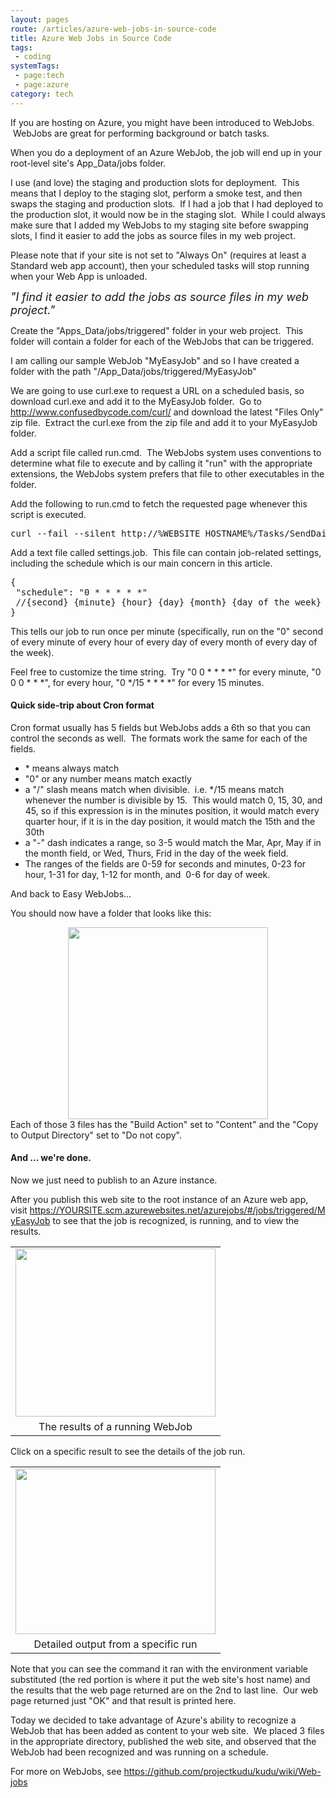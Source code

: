 ```yaml
---
layout: pages
route: /articles/azure-web-jobs-in-source-code
title: Azure Web Jobs in Source Code
tags: 
 - coding
systemTags:
 - page:tech
 - page:azure
category: tech
---
```

If you are hosting on Azure, you might have been introduced to WebJobs. &nbsp;WebJobs are great for performing background or batch tasks.

When you do a deployment of an Azure WebJob, the job will end up in your root-level site's App_Data/jobs folder. 

I use (and love) the staging and production slots for deployment. &nbsp;This means that I deploy to the staging slot, perform a smoke test, and then swaps the staging and production slots. &nbsp;If I had a job that I had deployed to the production slot, it would now be in the staging slot. &nbsp;While I could always make sure that I added my WebJobs to my staging site before swapping slots, I find it easier to add the jobs as source files in my web project.

Please note that if your site is not set to "Always On" (requires at least a Standard web app account), then your scheduled tasks will stop running when your Web App is unloaded.

<i><span style="font-size: large;">"I find it easier to add the jobs as source files in my web project."</span></i>

<div>
<div>
Create the "Apps_Data/jobs/triggered" folder in your web project. &nbsp;This folder will contain a folder for each of the WebJobs that can be triggered.

I am calling our sample WebJob "MyEasyJob" and so I have created a folder with the path "/App_Data/jobs/triggered/MyEasyJob"

We are going to use curl.exe to request a URL on a scheduled basis, so download curl.exe and add it to the MyEasyJob folder. &nbsp;Go to <a href="http://www.confusedbycode.com/curl/">http://www.confusedbycode.com/curl/</a>&nbsp;and download the latest "Files Only" zip file. &nbsp;Extract the curl.exe from the zip file and add it to your MyEasyJob folder.

Add a script file called run.cmd. &nbsp;The WebJobs system uses conventions to determine what file to execute and by calling it "run" with the appropriate extensions, the WebJobs system prefers that file to other executables in the folder.

Add the following to run.cmd to fetch the requested page whenever this script is executed.

<pre>curl --fail --silent http://%WEBSITE_HOSTNAME%/Tasks/SendDailyNotifications</pre>


Add a text file called settings.job. &nbsp;This file can contain job-related settings, including the schedule which is our main concern in this article.

<pre>{
&nbsp;"schedule": "0 * * * * *"
&nbsp;//{second} {minute} {hour} {day} {month} {day of the week}
}</pre>

This tells our job to run once per minute (specifically, run on the "0" second of every minute of every hour of every day of every month of every day of the week).

Feel free to customize the time string. &nbsp;Try "0 0 * * * *" for every minute, "0 0 0 * * *", for every hour, "0 */15 * * * *" for every 15 minutes. 

<h4>
Quick side-trip about Cron format</h4>
Cron format usually has 5 fields but WebJobs adds a 6th so that you can control the seconds as well. &nbsp;The formats work the same for each of the fields. 
<ul>
<li>* means always match</li>
<li>"0" or any number means match exactly</li>
<li>a "/" slash means match when divisible. &nbsp;i.e. */15 means match whenever the number is divisible by 15. &nbsp;This would match 0, 15, 30, and 45, so if this expression is in the minutes position, it would match every quarter hour, if it is in the day position, it would match the 15th and the 30th</li>
<li>a "-" dash indicates a range, so 3-5 would match the Mar, Apr, May if in the month field, or Wed, Thurs, Frid in the day of the week field.</li>
<li>The ranges of the fields are 0-59 for seconds and minutes, 0-23 for hour, 1-31 for day, 1-12 for month, and &nbsp;0-6 for day of week.</li>
</ul>

And back to Easy WebJobs...

You should now have a folder that looks like this:
<div class="separator" style="clear: both; text-align: center;">
<a href="//1.bp.blogspot.com/-52YkEsz3t_o/VnVBmbDreMI/AAAAAAAAmU4/358oQXojUcQ/s1600/screenshot.png" imageanchor="1" style="margin-left: 1em; margin-right: 1em;"><img border="0" height="307" src="//1.bp.blogspot.com/-52YkEsz3t_o/VnVBmbDreMI/AAAAAAAAmU4/358oQXojUcQ/s320/screenshot.png" width="320" /></a></div>
<div class="separator" style="clear: both; text-align: center;">
</div>
Each of those 3 files has the "Build Action" set to "Content" and the "Copy to Output Directory" set to "Do not copy".

<h4>And ... we're done.</h4>

Now we just need to publish to an Azure instance.

After you publish this web site to the root instance of an Azure web app, visit&nbsp;https://YOURSITE.scm.azurewebsites.net/azurejobs/#/jobs/triggered/MyEasyJob to see that the job is recognized, is running, and to view the results.

<table align="center" cellpadding="0" cellspacing="0" class="tr-caption-container" style="margin-left: auto; margin-right: auto; text-align: center;"><tbody>
<tr><td style="text-align: center;"><a href="//4.bp.blogspot.com/-gVeaVDqggN8/VnVMsoL-R9I/AAAAAAAAmVM/dlf130N0PQQ/s1600/screenshot-webjob-details.png" imageanchor="1" style="margin-left: auto; margin-right: auto;"><img border="0" height="269" src="//4.bp.blogspot.com/-gVeaVDqggN8/VnVMsoL-R9I/AAAAAAAAmVM/dlf130N0PQQ/s320/screenshot-webjob-details.png" width="320" /></a></td></tr>
<tr><td class="tr-caption" style="text-align: center;">The results of a running WebJob</td></tr>
</tbody></table>
Click on a specific result to see the details of the job run.
<table align="center" cellpadding="0" cellspacing="0" class="tr-caption-container" style="margin-left: auto; margin-right: auto; text-align: center;"><tbody>
<tr><td style="text-align: center;"><a href="//2.bp.blogspot.com/-3vPoyXWPowQ/VnVNEEy-fCI/AAAAAAAAmVY/g24_Wvu9Kmw/s1600/screenshot-webjob-results.png" imageanchor="1" style="margin-left: auto; margin-right: auto;"><img border="0" height="265" src="//2.bp.blogspot.com/-3vPoyXWPowQ/VnVNEEy-fCI/AAAAAAAAmVY/g24_Wvu9Kmw/s320/screenshot-webjob-results.png" width="320" /></a></td></tr>
<tr><td class="tr-caption" style="text-align: center;">Detailed output from a specific run</td></tr>
</tbody></table>
Note that you can see the command it ran with the environment variable substituted (the red portion is where it put the web site's host name) and the results that the web page returned are on the 2nd to last line. &nbsp;Our web page returned just "OK" and that result is printed here.

Today we decided to take advantage of Azure's ability to recognize a WebJob that has been added as content to your web site. &nbsp;We placed 3 files in the appropriate directory, published the web site, and observed that the WebJob had been recognized and was running on a schedule.

</div>
<div>
For more on WebJobs, see <a href="https://github.com/projectkudu/kudu/wiki/Web-jobs">https://github.com/projectkudu/kudu/wiki/Web-jobs</a></div>
